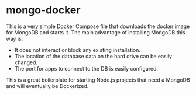# mongo-docker

This is a very simple Docker Compose file that downloads the docker image for
MongoDB and starts it. The main advantage of installing MongoDB this way is:

- It does not interact or block any existing installation.
- The location of the database data on the hard drive can be easily changed.
- The port for apps to connect to the DB is easily configured.

This is a great boilerplate for starting Node.js projects that need a MongoDB
and will eventually be Dockerized.
